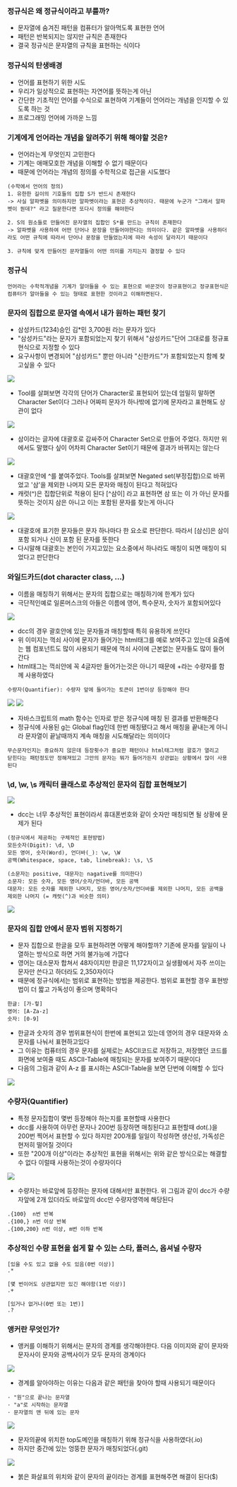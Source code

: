 ### 정규식은 왜 정규식이라고 부를까?
* 문자열에 숨겨진 패턴을 컴퓨터가 알아먹도록 표현한 언어
* 패턴은 반복되지는 않지만 규칙은 존재한다
* 결국 정규식은 문자열의 규칙을 표현하는 식이다

### 정규식의 탄생배경
* 언어를 표현하기 위한 시도
* 우리가 일상적으로 표현하는 자연어를 뜻하는게 아닌
* 간단한 기초적인 언어를 수식으로 표현하여 기계들이 언어라는 개념을 인지할 수 있도록 하는 것
* 프로그래밍 언어에 가까운 느낌

### 기계에게 언어라는 개념을 알려주기 위해 해야할 것은?
* 언어라는게 무엇인지 고민한다
* 기계는 애매모호한 개념을 이해할 수 없기 때문이다
* 때문에 언어라는 개념의 정의를 수학적으로 접근을 시도했다

```
(수학에서 언어의 정의)
1. 유한한 길이의 기호들의 집합 S가 반드시 존재한다
-> 사실 알파벳을 의미하지만 알파벳이라는 표현은 추상적이다. 때문에 누군가 "그래서 알파벳이 뭔데?" 라고 질문한다면 또다시 정의를 해야한다

2. S의 원소들로 만들어진 문자열의 집합인 S*를 만드는 규칙이 존재한다
-> 알파벳을 사용하여 어떤 단어나 문장을 만들어야한다는 의미이다. 같은 알파벳을 사용하더라도 어떤 규칙에 따라서 단어나 문장을 만들었는지에 따라 속성이 달라지기 때문이다

3. 규칙에 맞게 만들어진 문자열들이 어떤 의미를 가지는지 결정할 수 있다
```

### 정규식
`언어라는 수학적개념을 기계가 알아들을 수 있는 표현으로 바꾼것이 정규표현이고 정규표현식은 컴퓨터가 알아들을 수 있는 형태로 표현한 것이라고 이해하면된다.`

### 문자의 집합으로 문자열 속에서 내가 원하는 패턴 찾기
* 삼성카드(1234)승인 김*민 3,700원 라는 문자가 있다
* "삼성카드"라는 문자가 포함되었는지 찾기 위해서 "삼성카드"단어 그대로를 정규표현식으로 지정할 수 있다
* 요구사항이 변경되어 "삼성카드" 뿐만 아니라 "신한카드"가 포함되었는지 함께 찾고싶을 수 있다

<img src="./img/1.png">

* Tool를 살펴보면 각각의 단어가 Character로 표현되어 있는데 엄밀히 말하면 Character Set이다 그러나 어짜피 문자가 하나밖에 없기에 문자라고 표현해도 상관이 없다

<img src="./img/2.png">

* 삼이라는 글자에 대괄호로 감싸주어 Character Set으로 만들어 주었다. 하지만 위에서도 말했다 싶이 어차피 Character Set이기 때문에 결과가 바뀌지는 않는다

<img src="./img/3.png">

* 대괄호안에 ^를 붙여주었다. Tools를 살펴보면 Negated set(부정집합)으로 바뀌었고 '삼'을 제외한 나머지 모든 문자와 매칭이 된다고 적혀있다
* 캐럿(^)은 집합단위로 적용이 된다 [^삼이] 라고 표현하면 삼 또는 이 가 아닌 문자를 뜻하는 것이지 삼은 아니고 이는 포함된 문자를 찾는게 아니다

<img src="./img/4.png">

* 대괄호에 표기한 문자들은 문자 하나마다 한 요소로 판단한다. 따라서 [삼신]은 삼이 포함 되거나 신이 포함 된 문자를 뜻한다
* 다시말해 대괄호는 본인이 가지고있는 요소중에서 하나라도 매칭이 되면 매칭이 되었다고 판단한다

### 와일드카드(dot character class, ...)
* 이름을 매칭하기 위해서는 문자의 집합으로는 매칭하기에 한계가 있다
* 극단적인예로 일론머스크의 아들은 이름에 영어, 특수문자, 숫자가 포함되어있다

<img src="./img/5.png">

* dcc의 경우 괄호안에 있는 문자들과 매칭할때 특히 유용하게 쓰인다
* 위 이미지는 꺽쇠 사이에 문자가 들어가는 html태그를 예로 보여주고 있는데 요즘에는 웹 컴포넌트도 많이 사용되기 때문에 꺽쇠 사이에 근본없는 문자들도 많이 들어간다
* html태그는 꺽쇠안에 꼭 4글자만 들어가는것은 아니기 때문에 +라는 수량자를 함께 사용하였다
```
수량자(Quantifier): 수량자 앞에 들어가는 토큰이 1번이상 등장해야 한다
```

<img src="./img/6.png">
<img src="./img/7.png">

* 자바스크립트의 math 함수는 인자로 받은 정규식에 매칭 된 결과를 반환해준다
* 정규식에 사용된 g는 Global flag인데 한번 매칭됐다고 해서 매칭을 끝내는게 아니라 문자열이 끝날때까지 계속 매칭을 시도해달라는 의미이다
```
무슨문자인지는 중요하지 않은데 등장횟수가 중요한 패턴이나 html태그처럼 괄호가 열리고
닫힌다는 패턴정도만 정해져있고 그안의 문자는 뭐가 들어가든지 상관없는 상황에서 많이 사용된다
```


### \d, \w, \s 캐릭터 클래스로 추상적인 문자의 집합 표현해보기

<img src="./img/8.png">

* dcc는 너무 추상적인 표현이라서 휴대폰번호와 같이 숫자만 매칭되면 될 상황에 문제가 된다

```
(정규식에서 제공하는 구체적인 표현방법)
모든숫자(Digit): \d, \D
모든 영어, 숫자(Word), 언더바(_): \w, \W
공백(Whitespace, space, tab, linebreak): \s, \S

(소문자는 positive, 대문자는 nagative를 의미한다)
소문자: 모든 숫자, 모든 영어/숫자/언더바, 모든 공백
대문자: 모든 숫자를 제외한 나머지, 모든 영어/숫자/언더바를 제외한 나머지, 모든 공백을 제외한 나머지 (= 캐럿(^)과 비슷한 의미)
```

<img src="./img/9.png">

### 문자의 집합 안에서 문자 범위 지정하기
* 문자 집합으로 한글을 모두 표현하려면 어떻게 해야할까? 기존에 문자를 일일이 나열하는 방식으로 하면 거의 불가능에 가깝다
* 영어는 대소문자 합쳐서 48자이지만 한글은 11,172자이고 실생활에서 자주 쓰이는 문자만 쓴다고 하더라도 2,350자이다
* 때문에 정규식에서는 범위로 표현하는 방법을 제공한다. 범위로 표현할 경우 표현방법이 더 짧고 가독성이 좋으며 명확하다

```
한글: [가-힣]
영어: [A-Za-z]
숫자: [0-9]
```
* 한글과 숫자의 경우 범위표현식이 한번에 표현되고 있는데 영어의 경우 대문자와 소문자를 나눠서 표현하고있다
* 그 이유는 컴퓨터의 경우 문자를 실제로는 ASCII코드로 저장하고, 저장했던 코드를 화면에 보여줄 때도 ASCII-Table에 매칭되는 문자를 보여주기 때문이다
* 다음의 그림과 같이 A-z 를 표시하는 ASCII-Table을 보면 단번에 이해할 수 있다

<img src="./img/10.png">

### 수량자(Quantifier)
* 특정 문자집합이 몇번 등장해야 하는지를 표현할때 사용한다
* dcc를 사용하여 아무런 문자나 200번 등장하면 매칭된다고 표현할때 dot(.)을 200번 찍어서 표현할 수 있다 하지만 200개를 일일이 작성하면 생산성, 가독성은 현저히 떨어질 것이다
* 또한 "200개 이상"이라는 추상적인 표현을 위해서는 위와 같은 방식으로는 해결할 수 없다 이럴때 사용하는것이 수량자이다

<img src="./img/11.png">

* 수량자는 바로앞에 등장하는 문자에 대해서만 표현한다. 위 그림과 같이 dcc가 수량자앞에 2개 있더라도 바로앞의 dcc만 수량자영역에 해당된다

```
.{100}  n번 반복
.{100,} n번 이상 반복
.{100,200} n번 이상, m번 이하 반복
```

### 추상적인 수량 표현을 쉽게 할 수 있는 스타, 플러스, 옵셔널 수량자

```
[있을 수도 있고 없을 수도 있음(0번 이상)]
.*

[몇 번이어도 상관없지만 있긴 해야함(1번 이상)]
.+

[있거나 없거나(0번 또는 1번)]
.?
```

### 앵커란 무엇인가?
* 앵커를 이해하기 위해서는 문자의 경계를 생각해야한다. 다음 이미지와 같이 문자와 문자사이 문자와 공백사이가 모두 문자의 경계이다

<img src="./img/12.png">

* 경계를 알아야하는 이유는 다음과 같은 패턴을 찾아야 할때 사용되기 때문이다
```
· "원"으로 끝나는 문자열
· "a"로 시작하는 문자열
· 문자열의 맨 뒤에 있는 문자
```

<img src="./img/13.png">

* 문자의끝에 위치한 top도메인을 매칭하기 위해 정규식을 사용하였다(.io)
* 하지만 중간에 있는 엉뚱한 문자가 매칭되었다(.git)

<img src="./img/14.png">

* 붉은 화살표의 위치와 같이 문자의 끝이라는 경계를 표현해주면 해결이 된다($)